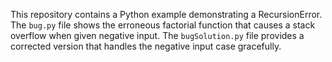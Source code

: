 This repository contains a Python example demonstrating a RecursionError. The `bug.py` file shows the erroneous factorial function that causes a stack overflow when given negative input. The `bugSolution.py` file provides a corrected version that handles the negative input case gracefully.